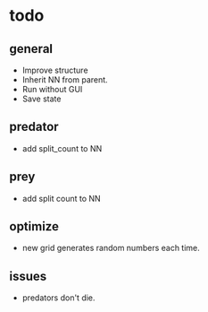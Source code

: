 # todo

## general

- Improve structure
- Inherit NN from parent.
- Run without GUI
- Save state

## predator

- add split_count to NN

## prey

- add split count to NN

## optimize

- new grid generates random numbers each time.

## issues

- predators don't die.